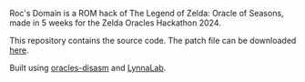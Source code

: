 Roc's Domain is a ROM hack of The Legend of Zelda: Oracle of Seasons, made in 5 weeks for the Zelda
Oracles Hackathon 2024.

This repository contains the source code. The patch file can be downloaded [here](https://wiki.zeldahacking.net/oracle/List_of_hacks#Roc's_Domain).

Built using [oracles-disasm](https://github.com/Stewmath/oracles-disasm) and [LynnaLab](https://github.com/Stewmath/LynnaLab).
